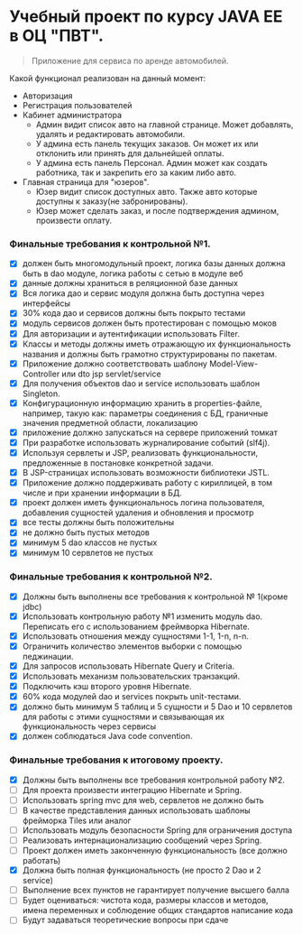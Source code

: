 # Учебный проект по курсу JAVA EE в  ОЦ "ПВТ".
> Приложение для сервиса по аренде автомобилей.

Какой функционал реализован на данный момент:
* Авторизация
* Регистрация пользователей
* Кабинет администратора
    * Админ видит список авто на главной странице. Может добавлять, удалять и редактировать автомобили.
    * У админа есть панель текущих заказов. Он может их или отклонить или принять для дальнейшей оплаты.
    * У админа есть панель Персонал. Админ может как создать работника, так и закрепить его за каким либо авто.
* Главная страница для "юзеров".
    * Юзер видит список доступных авто. Также авто которые доступны к заказу(не забронированы).
    * Юзер может сделать заказ, и после подтверждения админом, произвести оплату.

### Финальные требования к контрольной №1.
- [x] должен быть многомодульный проект, логика базы данных должна быть в dao модуле, логика работы с сетью в модуле веб
- [x] данные должны храниться в реляционной базе данных
- [x] Вся логика дао и сервис модуля должна быть доступна через интерфейсы
- [x] 30% кода дао и сервисов должны быть покрыто тестами
- [x] модуль сервисов должен быть протестирован с помощью моков
- [x] Для авторизации и аутентификации использовать Filter.
- [x] Классы и методы должны иметь отражающую их функциональность названия и должны быть грамотно структурированы по пакетам.
- [x] Приложение должно соответствовать шаблону Model-View-Controller или dto jsp servlet/service
- [x] Для получения объектов dao и service использовать шаблон Singleton.
- [x] Конфигурационную информацию хранить в properties-файле, например, такую как: параметры соединения с БД, граничные значения предметной области, локализацию
- [x] приложение должно запускаться на сервере приложений томкат
- [x] При разработке использовать журналирование событий (slf4j).
- [x] Используя сервлеты и JSP, реализовать функциональности, предложенные в постановке конкретной задачи.
- [x] В JSP-страницах использовать возможности библиотеки JSTL.
- [x] Приложение должно поддерживать работу с кириллицей, в том числе и при хранении информации в БД.
- [x] проект должен иметь функциональнось логина пользователя, добавления сущностей удаления и обновления и просмотр
- [x] все тесты должны быть положительны
- [x] не должно быть пустых методов
- [x] минимум 5 dao классов не пустых
- [x] минимум 10 сервлетов не пустых

### Финальные требования к контрольной №2.

- [x] Должны быть выполнены все требования к контрольной № 1(кроме jdbc)
- [x] Использовать контрольную работу №1 изменить модуль dao. Переписать его с использованием фреймворка Hibernate.
- [x] Использовать отношения между сущностями 1-1, 1-n, n-n.
- [x] Ограничить количество элементов выборки с помощью педжинации.
- [x] Для запросов использовать Hibernate Query и Criteria.
- [x] Использовать механизм пользовательских транзакций.
- [x] Подключить кэш второго уровня Hibernate.
- [x] 60% кода модулей dao и services покрыть unit-тестами.
- [x] должно быть минимум 5 таблиц и 5 сущности и 5 Dao и 10 сервлетов для работы с этими сущностями и связывающая их функциональность через сервисы
- [x] должен соблюдаться Java code convention.

### Финальные требования к итоговому проекту.
- [x] Должны быть выполнены все требования контрольной работу №2.
- [ ] Для проекта произвести интеграцию Hibernate и Spring.
- [ ] Использовать spring mvc для web, сервлетов не должно быть
- [ ] В качестве представления данных использовать шаблоны фрейморка Tiles или аналог
- [ ] Использовать модуль безопасности Spring для ограничения доступа
- [ ] Реализовать интернационализацию сообщений через Spring.
- [ ] Проект должен иметь законченную функциональность (все должно работать)
- [x] Должна быть полная функциональность (не просто 2 Dao и 2 service)
- [ ] Выполнение всех пунктов не гарантирует получение высшего балла
- [ ] Будет оцениваться: чистота кода, размеры классов и методов, имена переменных и соблюдение общих стандартов написание кода
- [ ] Будут задаваться теоретические вопросы при сдаче